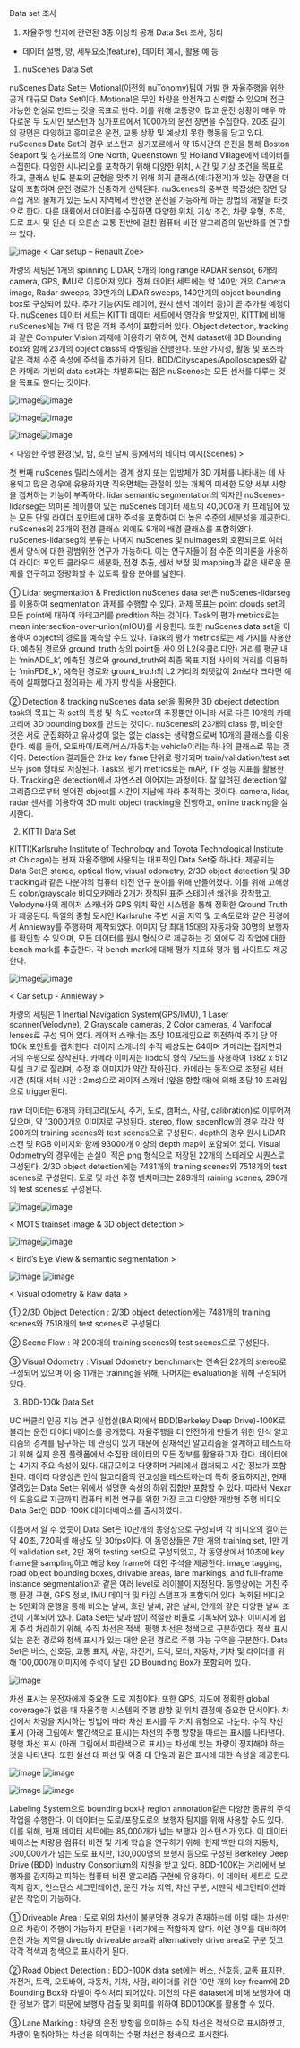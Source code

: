 Data set 조사
1. 자율주행 인지에 관련된 3종 이상의 공개 Data Set 조사, 정리
- 데이터 설명, 양, 세부요소(feature), 데이터 예시, 활용 예 등 

1) nuScenes Data Set

nuScenes Data Set는 Motional(이전의 nuTonomy)팀이 개발 한 자율주행을 위한 공개 대규모 Data Set이다. Motional은 무인 차량을 안전하고 신뢰할 수 있으며 접근 가능한 현실로 만드는 것을 목표로 한다. 이를 위해 교통량이 많고 운전 상황이 매우 까다로운 두 도시인 보스턴과 싱가포르에서 1000개의 운전 장면을 수집한다. 20초 길이의 장면은 다양하고 흥미로운 운전, 교통 상황 및 예상치 못한 행동을 담고 있다. nuScenes Data Set의 경우 보스턴과 싱가포르에서 약 15시간의 운전을 통해 Boston Seaport 및 싱가포르의 One North, Queenstown 및 Holland Village에서 데이터를 수집한다. 다양한 시나리오를 포착하기 위해 다양한 위치, 시간 및 기상 조건을 목표로 하고, 클래스 빈도 분포의 균형을 맞추기 위해 희귀 클래스(예:자전거)가 있는 장면을 더 많이 포함하여 운전 경로가 신중하게 선택된다. 
nuScenes의 풍부한 복잡성은 장면 당 수십 개의 물체가 있는 도시 지역에서 안전한 운전을 가능하게 하는 방법의 개발을 타겟으로 한다. 다른 대륙에서 데이터를 수집하면 다양한 위치, 기상 조건, 차량 유형, 초목, 도로 표시 및 왼손 대 오른손 교통 전반에 걸친 컴퓨터 비전 알고리즘의 일반화를 연구할 수 있다.

![image](https://user-images.githubusercontent.com/81365281/113882040-f058cd80-97f7-11eb-904f-5195ce99f747.png)
   < Car setup – Renault Zoe>
   
차량의 세팅은 1개의 spinning LIDAR, 5개의 long range RADAR sensor, 6개의 camera, GPS, IMU로 이루어져 있다. 전체 데이터 세트에는 약 140만 개의 Camera image, Radar sweeps, 39만개의 LiDAR sweeps, 140만개의 object bounding box로 구성되어 있다. 추가 기능(지도 레이어, 원시 센서 데이터 등)이 곧 추가될 예정이다. nuScenes 데이터 세트는 KITTI 데이터 세트에서 영감을 받았지만, KITTI에 비해 nuScenes에는 7배 더 많은 객체 주석이 포함되어 있다. Object detection, tracking과 같은 Computer Vision 과제에 이용하기 위하여, 전체 dataset에 3D Bounding box와 함께 23개의 object class의 라벨링을 진행한다. 또한 가시성, 활동 및 포즈와 같은 객체 수준 속성에 주석을 추가하게 된다.
BDD/Cityscapes/Apolloscapes와 같은 카메라 기반의 data set과는 차별화되는 점은 nuScenes는 모든 센서를 다루는 것을 목표로 한다는 것이다.

![image](https://user-images.githubusercontent.com/81365281/113882177-0d8d9c00-97f8-11eb-8d41-c3c2bb83e06c.png)![image](https://user-images.githubusercontent.com/81365281/113882185-0ebec900-97f8-11eb-82d1-8ff6638e15ef.png)

![image](https://user-images.githubusercontent.com/81365281/113882195-0feff600-97f8-11eb-8ce2-b07c6c0c3c80.png)![image](https://user-images.githubusercontent.com/81365281/113882205-11212300-97f8-11eb-8630-1e8b6d64a176.png)

![image](https://user-images.githubusercontent.com/81365281/113882216-13837d00-97f8-11eb-8f3c-302efa296a65.png)![image](https://user-images.githubusercontent.com/81365281/113882223-14b4aa00-97f8-11eb-9710-a7c1fd405f36.png)

 < 다양한 주행 환경(낮, 밤, 흐린 날씨 등)에서의 데이터 예시(Scenes) >

첫 번째 nuScenes 릴리스에서는 경계 상자 또는 입방체가 3D 개체를 나타내는 데 사용되고 많은 경우에 유용하지만 직육면체는 관절이 있는 개체의 미세한 모양 세부 사항을 캡처하는 기능이 부족하다. lidar semantic segmentation의 약자인 nuScenes-lidarseg는 의미론 레이블이 있는 nuScenes 데이터 세트의 40,000개 키 프레임에 있는 모든 단일 라이더 포인트에 대한 주석을 포함하여 더 높은 수준의 세분성을 제공한다. nuScenes의 23개의 전경 클래스 외에도 9개의 배경 클래스를 포함하였다. 
nuScenes-lidarseg의 분류는 나머지 nuScenes 및 nuImages와 호환되므로 여러 센서 양식에 대한 광범위한 연구가 가능하다. 이는 연구자들이 점 수준 의미론을 사용하여 라이더 포인트 클라우드 세분화, 전경 추출, 센서 보정 및 mapping과 같은 새로운 문제를 연구하고 정량화할 수 있도록 활용 분야를 넓힌다. 

① Lidar segmentation & Prediction
nuScenes data set은 nuScenes-lidarseg를 이용하여 segmentation 과제를 수행할 수 있다. 과제 목표는 point clouds set의 모든 point에 대하여 카테고리를 predition 하는 것이다. Task의 평가 metrics로는 mean intersection-over-union(mIOU)를 사용한다. 또한 nuScenes data set을 이용하여 object의 경로를 예측할 수도 있다. Task의 평가 metrics로는 세 가지를 사용한다. 예측된 경로와 ground_truth 상의 point들 사이의 L2(유클리디안) 거리를 평균 내는 ‘minADE_k’, 예측된 경로와 ground_truth의 최종 목표 지점 사이의 거리를 이용하는 ‘minFDE_k', 예측된 경로와 grount_truth의 L2 거리의 최댓값이 2m보다 크다면 예측에 실패했다고 정의하는 세 가지 방식을 사용한다.


② Detection & tracking
nuScenes data set을 활용한 3D obeject detection task의 목표는 각 set의 특성 및 속도 vector의 추정뿐만 아니라 서로 다른 10개의 카테고리에 3D bounding box를 만드는 것이다. nuScenes의 23개의 class 중, 비슷한 것은 서로 군집화하고 유사성이 없는 없는 class는 생략함으로써 10개의 클래스를 이용한다. 예를 들어, 오토바이/트럭/버스/자동차는 vehicle이라는 하나의 클래스로 묶는 것이다. Detection 결과들은 2Hz key fame 단위로 평가되며 train/validation/test set 모두 json 형태로 저장된다. Task의 평가 metrics로는 mAP, TP 성능 지표를 활용한다. Tracking은 detection에서 자연스레 이어지는 과정이다. 잘 알려진 detection 알고리즘으로부터 얻어진 object를 시간이 지남에 따라 추적하는 것이다. camera, lidar, radar 센서를 이용하여 3D multi object tracking을 진행하고, online tracking을 실시한다. 




2) KITTI Data Set

KITTI(Karlsruhe Institute of Technology and Toyota Technological Institute at Chicago)는 현재 자율주행에 사용되는 대표적인 Data Set중 하나다. 제공되는 Data Set은 stereo, optical flow, visual odometry, 2/3D object detection 및 3D tracking과 같은 다분야의 컴퓨터 비전 연구 분야를 위해 만들어졌다. 이를 위해 고해상도 color/grayscale 비디오카메라 2개가 장착된 표준 스테이션 왜건을 장착했고, Velodyne사의 레이저 스캐너와 GPS 위치 확인 시스템을 통해 정확한 Ground Truth가 제공된다. 독일의 중형 도시인 Karlsruhe 주변 시골 지역 및 고속도로와 같은 환경에서 Annieway를 주행하며 제작되었다. 이미지 당 최대 15대의 자동차와 30명의 보행자를 확인할 수 있으며, 모든 데이터를 원시 형식으로 제공하는 것 외에도 각 작업에 대한 bench mark를 추출한다. 각 bench mark에 대해 평가 지표와 평가 웹 사이트도 제공한다.

![image](https://user-images.githubusercontent.com/81365281/113882397-3b72e080-97f8-11eb-9a9d-653f2acaf3b7.png)![image](https://user-images.githubusercontent.com/81365281/113882401-3c0b7700-97f8-11eb-9bbf-527d68a4f9bd.png)

< Car setup - Annieway >

차량의 세팅은 1 Inertial Navigation System(GPS/IMU), 1 Laser scanner(Velodyne), 2 Grayscale cameras, 2 Color cameras, 4 Varifocal lenses로 구성 되어 있다. 레이저 스캐너는 초당 10프레임으로 회전하여 주기 당 약 100k 포인트를 캡처한다. 레이저 스캐너의 수직 해상도는 64이며 카메라는 접지면과 거의 수평으로 장착된다. 카메라 이미지는 libdc의 형식 7모드를 사용하여 1382 x 512 픽셀 크기로 잘리며, 수정 후 이미지가 약간 작아진다. 카메라는 동적으로 조정된 셔터 시간 (최대 셔터 시간 : 2ms)으로 레이저 스캐너 (앞을 향할 때)에 의해 초당 10 프레임으로 trigger된다. 

raw 데이터는 6개의 카테고리(도시, 주거, 도로, 캠퍼스, 사람, calibration)로 이루어져 있으며, 약 13000개의 이미지로 구성된다. stereo, flow, secenflow의 경우 각각 약 200개의 training scenes와 test scenes으로 구성된다. depth의 경우 원시 LiDAR 스캔 및 RGB 이미지와 함께 93000개 이상의 depth map이 포함되어 있다. Visual Odometry의 경우에는 손실이 적은 png 형식으로 저장된 22개의 스테레오 시퀀스로 구성된다. 2/3D object detection에는 7481개의 training scenes와 7518개의 test scenes로 구성된다. 도로 및 차선 추정 벤치마크는 289개의 raining scenes, 290개의 test scenes로 구성된다.
 
![image](https://user-images.githubusercontent.com/81365281/113882559-5d6c6300-97f8-11eb-9218-01432b74a82e.png)![image](https://user-images.githubusercontent.com/81365281/113882567-5f362680-97f8-11eb-86c3-059f44ef9df0.png)

< MOTS trainset image & 3D object detection >

![image](https://user-images.githubusercontent.com/81365281/113882693-7bd25e80-97f8-11eb-8589-33078834aa92.png)![image](https://user-images.githubusercontent.com/81365281/113882699-7d038b80-97f8-11eb-81b9-8811e37af434.png)

< Bird’s Eye View  & semantic segmentation >

![image](https://user-images.githubusercontent.com/81365281/113882750-87258a00-97f8-11eb-94e9-beee59253c3c.png) ![image](https://user-images.githubusercontent.com/81365281/113882769-8ab91100-97f8-11eb-89ff-5ce43e17dcf5.png)

< Visual odometry & Raw data >

① 2/3D Object Detection : 2/3D object detection에는 7481개의 training scenes와 7518개의 test scenes로 구성된다.

② Scene Flow : 약 200개의 training scenes와 test scenes으로 구성된다.

③ Visual Odometry : Visual Odometry benchmark는 연속된 22개의 stereo로 구성되어 있으며 이 중 11개는 training을 위해, 나머지는 evaluation을 위해 구성되어 있다.




3) BDD-100k Data Set

UC 버클리 인공 지능 연구 실험실(BAIR)에서 BDD(Berkeley Deep Drive)-100K로 불리는 운전 데이터 베이스를 공개했다. 자율주행을 더 안전하게 만들기 위한 인식 알고리즘의 경계를 탐구하는 데 관심이 있기 때문에 잠재적인 알고리즘을 설계하고 테스트하기 위해 실제 운전 플랫폼에서 수집한 데이터의 모든 정보를 활용하고자 한다. 데이터에는 4가지 주요 속성이 있다. 대규모이고 다양하며 거리에서 캡처되고 시간 정보가 포함된다. 데이터 다양성은 인식 알고리즘의 견고성을 테스트하는데 특히 중요하지만, 현재 열려있는 Data Set는 위에서 설명한 속성의 하위 집합만 포함할 수 있다. 따라서 Nexar의 도움으로 지금까지 컴퓨터 비전 연구를 위한 가장 크고 다양한 개방형 주행 비디오 Data Set인 BDD-100K 데이터베이스를 출시하였다.

이름에서 알 수 있듯이 Data Set은 10만개의 동영상으로 구성되며 각 비디오의 길이는 약 40초, 720픽셀 해상도 및 30fps이다. 이 동영상들은 7만 개의 training set, 1만 개의 validation set, 2만 개의 testing set으로 구성되었고, 각 동영상에서 10초에 key frame을 sampling하고 해당 key frame에 대한 주석을 제공한다. image tagging, road object bounding boxes, drivable areas, lane markings, and full-frame instance segmentation과 같은 여러 level로 레이블이 지정된다. 동영상에는 거친 주행 환경 구현, GPS 정보, IMU 데이터 및 타임 스탬프가 포함되어 있다. 녹화된 비디오는 5만회의 운행을 통해 비오는 날씨, 흐린 날씨, 맑은 날씨, 안개와 같은 다양한 날씨 조건이 기록되어 있다. Data Set는 낮과 밤이 적절한 비율로 기록되어 있다. 이미지에 쉽게 주석 처리하기 위해, 수직 차선은 적색, 평행 차선은 청색으로 구분하였다. 적색 표시 있는 운전 경로와 청색 표시가 있는 대안 운전 경로로 주행 가능 구역을 구분한다. Data Set은 버스, 신호등, 교통 표지, 사람, 자전거, 트럭, 모터, 자동차, 기차 및 라이더를 위해 100,000개 이미지에 주석이 달린 2D Bounding Box가 포함되어 있다.

![image](https://user-images.githubusercontent.com/81365281/113883267-f7cca680-97f8-11eb-8483-f940bc5a8eb6.png)

차선 표시는 운전자에게 중요한 도로 지침이다. 또한 GPS, 지도에 정확한 global coverage가 없을 때 자율주행 시스템의 주행 방향 및 위치 결정에 중요한 단서이다. 차선에서 차량을 지시하는 방법에 따라 차선 표시를 두 가지 유형으로 나눈다. 수직 차선 표시 (아래 그림에서 빨간색으로 표시)는 차선의 주행 방향을 따르는 표시를 나타낸다. 평행 차선 표시 (아래 그림에서 파란색으로 표시)는 차선에 있는 차량이 정지해야 하는 것을 나타낸다. 또한 실선 대 파선 및 이중 대 단일과 같은 표시에 대한 속성을 제공한다.
   
![image](https://user-images.githubusercontent.com/81365281/113883318-0024e180-97f9-11eb-8b72-b80927a45e96.png) ![image](https://user-images.githubusercontent.com/81365281/113883324-01eea500-97f9-11eb-8d9e-172697371d8a.png)

![image](https://user-images.githubusercontent.com/81365281/113883328-0450ff00-97f9-11eb-963f-f53701718e3e.png) ![image](https://user-images.githubusercontent.com/81365281/113883342-074bef80-97f9-11eb-9bcc-a483e15b4fc1.png)

Labeling System으로 bounding box나 region annotation같은 다양한 종류의 주석작업을 수행한다. 이 데이터는 도로/포장도로의 보행자 탐지를 위해 사용할 수도 있다. 이를 위해, 현재 데이터 세트에는 85,000개가 넘는 보행자 인스턴스가 있다. 이 데이터베이스는 차량용 컴퓨터 비전 및 기계 학습을 연구하기 위해, 현재 백만 대의 자동차, 300,000개가 넘는 도로 표지판, 130,000명의 보행자 등으로 구성된 Berkeley Deep Drive (BDD) Industry Consortium의 지원을 받고 있다. BDD-100K는 거리에서 보행자를 감지하고 피하는 컴퓨터 비전 알고리즘 구현에 유용하다. 이 데이터 세트로 도로 객체 감지, 인스턴스 세그먼테이션, 운전 가능 지역, 차선 구분, 시멘틱 세그먼테이션과 같은 작업이 가능하다. 

① Driveable Area : 도로 위의 차선이 불분명한 경우가 존재하는데 이럴 때는 차선만으로 차량이 주행이 가능하지 판단을 내리기에는 적합하지 않다. 이런 경우를 대비하여 운전 가능 지역을 directly driveable area와 alternatively drive area로 구분 짓고 각각 적색과 청색으로 표시하게 된다. 

② Road Object Detection : BDD-100K data set에는 버스, 신호등, 교통 표지판, 자전거, 트럭, 오토바이, 자동차, 기차, 사람, 라이더를 위한 10만 개의 key fream에 2D Bounding Box와 라벨이 주석처리 되어있다. 이전의 다른 dataset에 비해 보행자에 대한 정보가 많기 때문에 보행자 검출 및 회피를 위하여 BDD100K를 활용할 수 있다.

③ Lane Marking :  차량의 운전 방향을 의미하는 수직 차선은 적색으로 표시하였고, 차량이 멈춰야하는 차선을 의미하는 수평 차선은 청색으로 표시한다.

   
   
